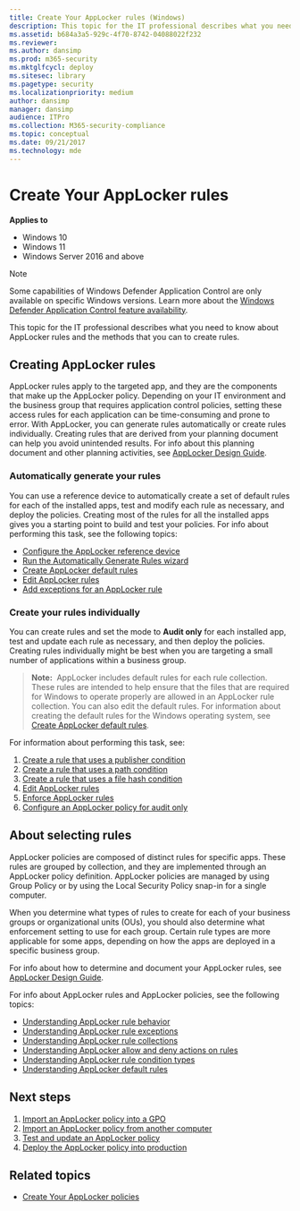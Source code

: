 ```yaml
---
title: Create Your AppLocker rules (Windows)
description: This topic for the IT professional describes what you need to know about AppLocker rules and the methods that you can to create rules.
ms.assetid: b684a3a5-929c-4f70-8742-04088022f232
ms.reviewer: 
ms.author: dansimp
ms.prod: m365-security
ms.mktglfcycl: deploy
ms.sitesec: library
ms.pagetype: security
ms.localizationpriority: medium
author: dansimp
manager: dansimp
audience: ITPro
ms.collection: M365-security-compliance
ms.topic: conceptual
ms.date: 09/21/2017
ms.technology: mde
---
```


# Create Your AppLocker rules

**Applies to**

- Windows 10
- Windows 11
- Windows Server 2016 and above

>[!NOTE]
>Some capabilities of Windows Defender Application Control are only available on specific Windows versions. Learn more about the [Windows Defender Application Control feature availability](/windows/security/threat-protection/windows-defender-application-control/feature-availability).

This topic for the IT professional describes what you need to know about AppLocker rules and the methods that you can to create rules.

## Creating AppLocker rules

AppLocker rules apply to the targeted app, and they are the components that make up the AppLocker policy. Depending on your IT environment and the business group that requires application control policies, setting these access rules for each application can be time-consuming and prone to error. With AppLocker, you can generate rules automatically or create rules individually. Creating rules that are derived from your planning document can help you avoid unintended results. For info about this planning document and other planning activities, see [AppLocker Design Guide](applocker-policies-design-guide.md).

### Automatically generate your rules

You can use a reference device to automatically create a set of default rules for each of the installed apps, test and modify each rule as necessary, and deploy the policies. Creating most of the rules for all the installed apps gives you a starting point to build and test your policies. For info about performing this task, see the following topics:

-   [Configure the AppLocker reference device](configure-the-appLocker-reference-device.md)
-   [Run the Automatically Generate Rules wizard](run-the-automatically-generate-rules-wizard.md)
-   [Create AppLocker default rules](create-applocker-default-rules.md)
-   [Edit AppLocker rules](edit-applocker-rules.md)
-   [Add exceptions for an AppLocker rule](configure-exceptions-for-an-applocker-rule.md)

### Create your rules individually

You can create rules and set the mode to **Audit only** for each installed app, test and update each rule as necessary, and then deploy the policies. Creating rules individually might be best when you are targeting a small number of applications within a business group.

>**Note:**  AppLocker includes default rules for each rule collection. These rules are intended to help ensure that the files that are required for Windows to operate properly are allowed in an AppLocker rule collection. You can also edit the default rules. For information about creating the default rules for the Windows operating system, see [Create AppLocker default rules](create-applocker-default-rules.md).
 
For information about performing this task, see:

1.  [Create a rule that uses a publisher condition](create-a-rule-that-uses-a-publisher-condition.md)
2.  [Create a rule that uses a path condition](create-a-rule-that-uses-a-path-condition.md)
3.  [Create a rule that uses a file hash condition](create-a-rule-that-uses-a-file-hash-condition.md)
4.  [Edit AppLocker rules](edit-applocker-rules.md)
5.  [Enforce AppLocker rules](enforce-applocker-rules.md)
6.  [Configure an AppLocker policy for audit only](configure-an-applocker-policy-for-audit-only.md)

## About selecting rules

AppLocker policies are composed of distinct rules for specific apps. These rules are grouped by collection, and they are implemented through an AppLocker policy definition. AppLocker policies are managed by using Group Policy or by using the Local Security Policy snap-in for a single computer.

When you determine what types of rules to create for each of your business groups or organizational units (OUs), you should also determine what enforcement setting to use for each group. Certain rule types are more applicable for some apps, depending on how the apps are deployed in a specific business group.

For info about how to determine and document your AppLocker rules, see [AppLocker Design Guide](applocker-policies-design-guide.md).

For info about AppLocker rules and AppLocker policies, see the following topics:

-   [Understanding AppLocker rule behavior](understanding-applocker-rule-behavior.md)
-   [Understanding AppLocker rule exceptions](understanding-applocker-rule-exceptions.md)
-   [Understanding AppLocker rule collections](understanding-applocker-rule-collections.md)
-   [Understanding AppLocker allow and deny actions on rules](understanding-applocker-allow-and-deny-actions-on-rules.md)
-   [Understanding AppLocker rule condition types](understanding-applocker-rule-condition-types.md)
-   [Understanding AppLocker default rules](understanding-applocker-default-rules.md)

## Next steps

1.  [Import an AppLocker policy into a GPO](import-an-applocker-policy-into-a-gpo.md)
2.  [Import an AppLocker policy from another computer](import-an-applocker-policy-from-another-computer.md)
3.  [Test and update an AppLocker policy](test-and-update-an-applocker-policy.md)
4.  [Deploy the AppLocker policy into production](deploy-the-applocker-policy-into-production.md)

## Related topics

- [Create Your AppLocker policies](create-your-applocker-policies.md)
